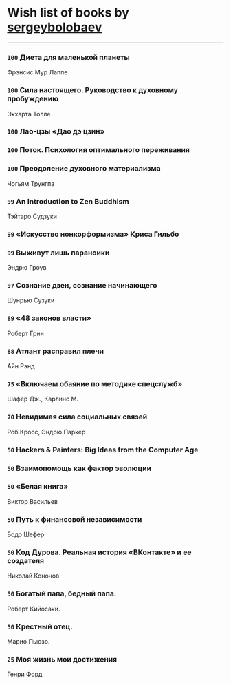 # Wish list of books by [sergeybolobaev](http://vk.com/id37918255)
---

### `100` Диета для маленькой планеты
Фрэнсис Мур Лаппе

### `100` Сила настоящего. Руководство к духовному пробуждению
Экхарта Толле

### `100` Лао-цзы «Дао дэ цзин»

### `100` Поток. Психология оптимального переживания

### `100` Преодоление духовного материализма
Чогьям Трунгпа

### `99` An Introduction to Zen Buddhism
Тэйтаро Судзуки

### `99` «Искусство нонкорформизма» Криса Гильбо

### `99` Выживут лишь параноики
Эндрю Гроув

### `97` Сознание дзен, сознание начинающего
Шунрью Сузуки

### `89` «48 законов власти»
Роберт Грин

### `88` Атлант расправил плечи
Айн Рэнд

### `75` «Включаем обаяние по методике спецслужб»
Шафер Дж., Карлинс М.

### `70` Невидимая сила социальных связей
Роб Кросс, Эндрю Паркер

### `50` Hackers & Painters: Big Ideas from the Computer Age

### `50` Взаимопомощь как фактор эволюции

### `50` «Белая книга»
Виктор Васильев

### `50` Путь к финансовой независимости
Бодо Шефер

### `50` Код Дурова. Реальная история «ВКонтакте» и ее создателя
Николай Кононов

### `50` Богатый папа, бедный папа.
Роберт Кийосаки.

### `50` Крестный отец.
Марио Пьюзо.

### `25` Моя жизнь мои достижения
Генри Форд

